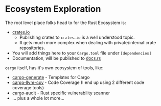 # Ecosystem Exploration

The root level place folks head to for the Rust Ecosystem is:

- [crates.io](https://crates.io/)
  - Publishing crates to `crates.io` is a well understood topic.
  - It gets much more complex when dealing with private/internal crate repositories.
- You will add things here to your `Cargo.toml` file under `[dependencies]`
- Documentation, will be published to [docs.rs](https://docs.rs/)

`cargo` itself, has it's own ecosystem of tools, like:

- [cargo-generate](https://github.com/cargo-generate/cargo-generate) - Templates for Cargo
- [cargo-llvm-cov](https://github.com/taiki-e/cargo-llvm-cov) - Code Coverage (I end up using 2 different code coverage tools)
- [cargo-audit](https://github.com/RustSec/rustsec/tree/main/cargo-audit) - Rust specific vulnerability scanner
- ... plus a whole lot more...
